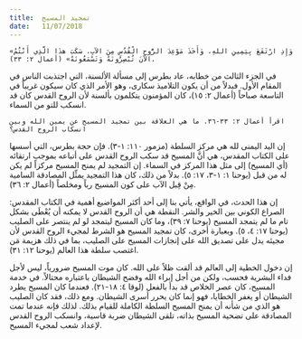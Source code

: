 ```yaml
---
title:  تمجيد المسيح
date:   11/07/2018
---
```


`«وَإِذِ ارْتَفَعَ بِيَمِينِ اللهِ، وَأَخَذَ مَوْعِدَ الرُّوحِ الْقُدُسِ مِنَ الآبِ، سَكَبَ هذَا الَّذِي أَنْتُمُ الآنَ تُبْصِرُونَهُ وَتَسْمَعُونَهُ» (أعمال ٢: ٣٣).`

في الجزء الثالث من خطابه، عاد بطرس إلى مسألة الألسنة، التي اجتذبت الناس في المقام الأول. فبدلاً من أن يكون التلاميذ سكارى، وهو الأمر الذي كان سيكون غريباً في التاسعة صباحاً (أعمال ٢: ١٥)، كان المؤمنون يتكلمون بألسنة لأن الروح القدس كان قد انسكب للتو من السماء.

`اقرأ أعمال ٢: ٣٣-٣٦. ما هي العلاقة بين تمجيد المسيح عن يمين الله وبين انسكاب الروح القدس؟`

إن اليد اليمنى لله هي مركز السلطة (مزمور ١١٠: ١-٣). فإن حجة بطرس، التي أسسها على الكتاب المقدس، هي أنَّ المسيح قد سكب الروح القدس على أتباعه بموجب ارتقائه (أي المسيح) إلى مثل هذا المركز في السماء. إن التمجيد لم يمنح المسيح مركزاً لم يكن له من قبل (يوحنا ١: ١-٣، ١٧: ٥). بدلاً من ذلك، كان هذا التمجيد يمثِّل المصادقة السامية مِنْ قِبل الآب على كون المسيح رباً ومخلصاً (أعمال ٢: ٣٦).

إن هذا الحدث، في الواقع، يأتي بنا إلى أحد أكثر المواضيع أهمية في الكتاب المقدس: الصراع الكوني بين الخير والشر. النقطة هي أن الروح القدس لا يمكنه أن يُعْطَى بشكل تام ما لم يتمجد المسيح (يوحنا ٧: ٣٩)، وما كان المسيح ليتمجد لو لم ينتصر على الصليب (يوحنا ١٧: ٤، ٥). وبعبارة أخرى، كان تمجيد المسيح هو الشرط لمجيء الروح القدس لأن مجيئه يدل على تصديق الله على إنجازات المسيح على الصليب، بما في ذلك هزيمة مَن اغتصب سلطة هذا العالم (يوحنا ١٢: ٣١).

إن دخول الخطية إلى العالم قد ألقت ظلاً على الله. كان موت المسيح ضرورياً، ليس لأجل فداء البشرية فحسب، ولكن من أجل إبراء الله وفضح الشيطان باعتباره محتالاً. في خدمة المسيح، كان عصر الخلاص قد بدأ بالفعل (لوقا ٤: ١٨-٢١). فعندما كان المسيح يطرد الشيطان أو يغفر الخطايا، فهو إنما كان يحرر أسرى الشيطان. ومع ذلك، فقد كان الصليب هو الذي من شأنه أن يمنح المسيح السلطة الكاملة للقيام بذلك. لذلك فإنه عندما تمت المصادقة على تضحية المسيح بذاته، تلقى الشيطان ضربة قاسية، وانسكب الروح القدس لإعداد شعب لمجيء المسيح.